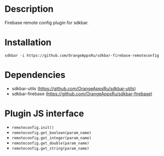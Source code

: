 # Description

Firebase remote config plugin for sdkbar.

# Installation

`sdkbar -i https://github.com/OrangeAppsRu/sdkbar-firebase-remoteconfig`

# Dependencies

- sdkbar-utils (https://github.com/OrangeAppsRu/sdkbar-utils)
- sdkbar-firebase (https://github.com/OrangeAppsRu/sdkbar-firebase)

# Plugin JS interface

- `remoteconfig.init()`
- `remoteconfig.get_boolean(param_name)`
- `remoteconfig.get_integer(param_name)`
- `remoteconfig.get_double(param_name)`
- `remoteconfig.get_string(param_name)`
